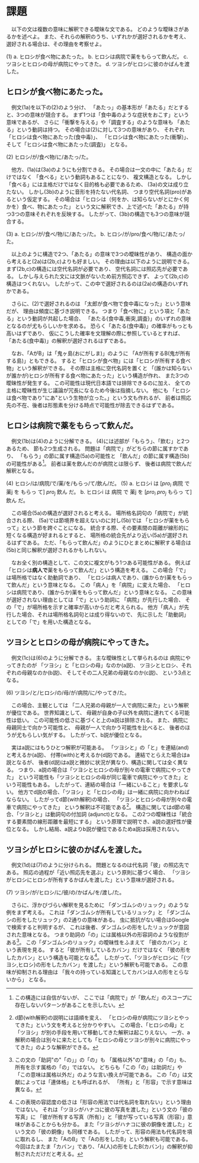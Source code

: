 # 課題

　以下の文は複数の意味に解釈できる曖昧な文である。
どのような曖昧さがあるかを述べよ。
また、それらの解釈のうち、いずれかが選好されるかを考え、
選好される場合は、その理由を考察せよ。

(1) a. ヒロシが食べ物にあたった。
    b. ヒロシは病院で薬をもらって飲んだ。
    c. ツヨシとヒロシの母が病院にやってきた。
    d. ツヨシがヒロシに彼のかばんを渡した。   

## ヒロシが食べ物にあたった。

　例文(1a)を以下の(2)のよう分け、
「あたっ」の基本形が「あたる」だとすると、3つの意味が競合する。
まず1つは「食中毒のような症状をおこす」という意味であるが、
さらに「衝撃を与える」や「調査する」のような意味も
「あたる」という動詞は持つ。
その場合は(2)に対して3つの意味があり、
それぞれ
「ヒロシは食べ物にあたった(食中毒)」、
「ヒロシは食べ物にあたった(衝撃)」、
そして「ヒロシは食べ物にあたった(調査)」
となる。

(2)    ヒロシ/が/食べ物/に/あたっ/た。

　他方、(1a)は(3a)のようにも分割できる。
その場合は一文の中に「あたる」だけではなく
「食べる」という動詞もあることになり、
複文構造となる。
しかし「食べる」には主格だけではなく目的格も必要であるため、
(3a)の文は成り立たない。
しかし(3b)のように音形を持たない代名詞、
つまり空代名詞(pro)があるという仮定する。
その場合は「ヒロシは（何をか、は知らないがとにかく何かを）食べ、物にあたった」
という文に解釈でき、上で述べた「あたる」が持つ3つの意味それぞれを反映する。
したがって、(3b)の構造でも3つの意味が競合する。

(3) a. ヒロシ/が/食べ/物/に/あたっ/た。
    b. ヒロシ/が/pro/食べ/物/に/あたっ/た。

　以上のように構造で2つ、「あたる」の意味で3つの曖昧性があり、
構造の面から考えると(2a)は(2b,c)よりも好ましい。
その理由は以下のように説明できる。
まず(2b,c)の構造には空代名詞が必要であり、
空代名詞には照応先が必要である。
しかし与えられた文には文脈がないため前方照応できず、
よって(2b,c)の構造はつくれない。
したがって、この中で選好されるのは(2a)の構造のいずれかである。

　さらに、(2)で選好されるのは
「太郎が食べ物で食中毒になった」という意味だが、
理由は頻度に基づき説明できる。
つまり「食べ物に」という項と「あたる」という動詞が共起した場合、
「あたる{食中毒,衝突,調査}」のいずれの意味となるのが尤もらしいかを求める。
恐らく「あたる(食中毒)」の確率がもっとも高いはずであり、
仮にこうした確率を文理解の際に参照しているとすれば、
「あたる(食中毒)」の解釈が選好されるはずである。

　なお、「AがB」は「鬼ヶ島(おにがしま)」のように
「Aが所有するB(鬼が所有する島)」ともできる。
すると「ヒロシが食べ物」には「ヒロシが所有する食べ物」という解釈ができる。
その際は主格に空代名詞を置くと
「(誰かは知らないが誰かが)ヒロシが所有する食べ物にあたった」という構造が作れ、
また3つの曖昧性が発生する。
この可能性は現代日本語では排除できるのに加え、
全ての主格に曖昧性が生じ議論が冗長になるため今後は指摘しない。
他にも
「ヒロシは食べ物であり"にあ"という生物が立った。」という文も作れるが、
前者は照応先の不在、後者は形態素を分ける時点で可能性が除去できるはずである。

## ヒロシは病院で薬をもらって飲んだ。

　例文(1b)は(4)のように分解できる。
(4)には述部が「もらう」、「飲む」と2つあるため、
節も2つ生成される。
問題は「病院で」がどちらの節に属すかであり、
「もらう」の節に属す構造(5a)の可能性と
「飲んだ」の節に属す構造(5b)の可能性がある[^str]。
前者は薬を飲んだのが病院とは限らず、
後者は病院で飲んだ解釈となる。

(4) ヒロシ/は/病院/で/薬/を/もらっ/て/飲ん/だ。
(5) a. ヒロシi は [$pro_i$ 病院 で 薬j を もらっ て] $pro_j$ 飲ん だ。
    b. ヒロシi は 病院 で 薬j を [$pro_i$ $pro_j$ もらっ て] 飲ん だ。

　この場合(5a)の構造が選好されると考える。
場所格名詞句の「病院で」が統合される際、
(5a)では節境界を超えないのに対し(5b)では
「ヒロシが薬をもらって」という節を跨ぐことになる。
統合する際、その要素間の距離が線形的に短くなる構造が好まれるとすると、
場所格の統合先がより近い(5a)が選好されるはずである。
ただ、「もらって飲んだ」のようにひとまとめに解釈する場合は
(5b)と同じ解釈が選好されるかもしれない。

[^str]: この構造には自信がないが、
ここでは「病院で」が「飲んだ」のスコープに存在しないパターンがあることを示したい。

　なお全く別の構造として、この文に複文がもう1つある可能性がある。
例えば「ヒロシは**病人で**薬をもらって飲んだ」という構造を考える。
この場合「で」は場所格ではなく助動詞であり、
「ヒロシは病人であり、(誰からか)薬をもらって飲んだ」という意味となる。
この「病人」を「病院」に変えた場合、
「ヒロシは病院であり、(誰からか)薬をもらって飲んだ」という意味となる。
この意味が選好されない理由としては「で」という助詞に
「病院」が先行した場合、
その「で」が場所格を示すと確率が高いからだと考えられる。
他方「病人」が先行した場合、それは場所格名詞句とは成り得ないので、
先に示した「助動詞」としての「で」を用いた構造となる。

## ツヨシとヒロシの母が病院にやってきた。

　例文(1c)は(6)のように分解できる。
主な曖昧性として挙られるのは
病院にやってきたのが
「ツヨシ」と「ヒロシの母」なのか(a説)、
ツヨシとヒロシ、それぞれの母親なのか(b説)、
そしてその二人兄弟の母親なのか(c説)、
という3点となる。

(6) ツヨシ/と/ヒロシ/の/母/が/病院/に/やってき/た。

　この場合、主観としては
「二人兄弟の母親が一人で病院に来た」という解釈が優位である。
世界知識として、
母親が自身の子以外を病院に連れてくる可能性は低い。
この可能性の低さに基づくと上のa説は排除される。
また、病院に母親同士で向かう可能性と、
母親が一人で向かう可能性を比べると、
後者のほうが尤もらしい気がする。
したがって、b説が優位となる。

　実はa説にはもうひとつ解釈が可能ある。
「ツヨシと」の「と」を連結(and)と考えるか(a説)、
付帯(with)と考えるか(d説)である。
連結でとらえた場合はa説となるが、
後者(d説)はa説と微妙に状況が異なり、構造に関しては全く異なる。
つまり、a説の場合は「ツヨシとヒロシの母が別々の電車で病院にやってきた」
という可能性も「ツヨシとヒロシの母が同じ電車で病院にやってきた」という可能性もある。
したがって、連結の場合は「一緒にいること」を要求しない。
他方でd説の場合、「ツヨシ」と「ヒロシの母」は一緒に病院に向かわねばならない。
したがってd節(with解釈)の場合、
「ツヨシとヒロシの母が別々の電車で病院にやってきた」
という解釈は不可能である[^with]。
構造に関してはd節の場合、「ツヨシと」は動詞句の付加詞 (adjunct)となる。
この2つの曖昧性は「統合する要素間の線形距離を最短にする」
という原理で説明でき、a説の選好性が優位となる。
しかし結局、a説よりb説が優位であるためa説は採用されない。

[^with]: d節(with解釈)の説明には語順を変え、
「ヒロシの母が病院にツヨシとやってきた」という文を考えると分かりやすい。
この場合、「ヒロシの母」と「ツヨシ」が別の手段を用いて移動してきた解釈は起こりえない。
一方、a解釈の場合は別々に来たとしても「ヒロシの母とツヨシが別々に病院にやってきた」のような解釈ができる。

## ツヨシがヒロシに彼のかばんを渡した。   

　例文(1d)は(7)のように分けられる。
問題となるのは代名詞「彼」の照応先である。
照応の過程が「近い照応先を選ぶ」という原則に基づく場合、
「ツヨシがヒロシにヒロシが所有するかばんを渡した」という意味が選好される。
<!-- 他の理由でも説明できる。 -->
<!-- 仮に「ツヨシ」を照応先にしたい場合は「彼」ではなく「自分自身」を -->
<!-- 使えば曖昧性が消える。 -->
<!-- しかしこの方法で解消していないということは、 -->
<!-- 「彼」で照応したかった対象は「ヒロシ」である、とも考えられる。 -->

(7) ツヨシ/が/ヒロシ/に/彼/の/かばん/を/渡し/た。

　さらに、浮かびづらい解釈を見るために
「ダンゴムシのリュック」のような例をまず考える。
これは「ダンゴムシが所有しているリュック」と
「ダンゴムシの形をしたリュック」の2通りの意味がある。
虫に抵抗がない場合はGoogleで検索すると判明するが、
これは後者、ダンゴムシの形をしたリュックが意図された意味となる。
つまり助詞の「の」には属格以外の形容詞のような役割がある[^no]。
この「ダンゴムシのリュック」の曖昧性をふまえて
「彼のカバン」という表現を見る。
すると「彼が所有しているカバン」だけではなく
「彼の形をしたカバン」という構造も可能となる[^adj]。
したがって、「ツヨシがヒロシに「{ツヨシ,ヒロシ}の形をしたカバン」を渡した」という解釈も可能である。
この意味が抑制される理由は
「我々の持っている知識としてカバンは人の形をとらないから」
となる。

[^no]: この文の「助詞"の"「の」」の「の」も
「属格以外"の"意味」の「の」も、所有を示す属格の「の」ではない。
どちらも「この「の」は助詞だ」や
「この意味は属格以外だ」のような言い換えが可能である。
この「の」は文献によっては「連体格」とも呼ばれるが、
「所有」と「形容」で示す意味は異なる。

[^adj]:この表現の容認度の低さは「形容の用法では代名詞を取れない」という理由ではない。
それは「ツヨシがハナコに彼の写真を渡した」という文の「彼の写真」に
「彼が所有する写真（所有）」と「彼が写っている写真（形容）」意味があることからも分かる。
また「ツヨシがハナコに彼の銅像を渡した」という文の「彼の銅像」も同様である。
したがって、形容の用法も代名詞を項に取れるし、
また「AのB」で「Aの形をしたB」という解釈も可能である。
今回はたまたま「カバン」であり、「A(人)の形をしたB(カバン)」の解釈が抑制されただけだと考える。


<!-- |                  | Estimate | Std. Error  |     df | *t*     | *P*            | -->
<!-- |------------------|----------|-------------|--------|---------|----------------| -->
<!-- |Particle          |  -247.36 |     102.12  |  22.85 |  -2.422 |   0.0238 \*    | -->
<!-- |Negation          |  -232.56 |      89.69  |  29.16 |  -2.593 |   0.0147 \*    | -->
<!-- |Particle:Negation |   122.54 |     198.47  |  27.11 |   0.617 |   0.5421       | -->

<!-- Table: 第五文節のANOVA結果 -->
